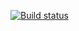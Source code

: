 [![Build status](https://ci.appveyor.com/api/projects/status/4jwgnafytqlksqd5?svg=true)](https://ci.appveyor.com/project/vprozorov93/ajs-4-2)